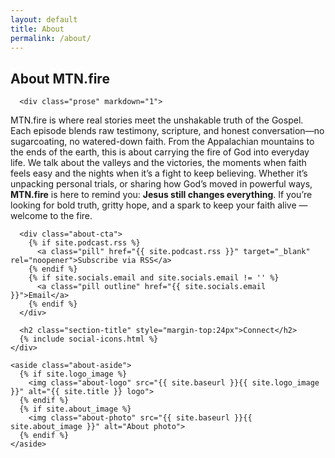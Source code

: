 ```yaml
---
layout: default
title: About
permalink: /about/
---
```


<section class="about">
  <div class="wrap about-wrap">
    <div class="about-main">
      <h1>About MTN.fire</h1>

      <div class="prose" markdown="1">
MTN.fire is where real stories meet the unshakable truth of the Gospel. Each episode blends raw testimony, scripture, and honest conversation—no sugarcoating, no watered-down faith. From the Appalachian mountains to the ends of the earth, this is about carrying the fire of God into everyday life. We talk about the valleys and the victories, the moments when faith feels easy and the nights when it’s a fight to keep believing. Whether it’s unpacking personal trials, or sharing how God’s moved in powerful ways, **MTN.fire** is here to remind you: **Jesus still changes everything**. If you’re looking for bold truth, gritty hope, and a spark to keep your faith alive — welcome to the fire.
      </div>

      <div class="about-cta">
        {% if site.podcast.rss %}
          <a class="pill" href="{{ site.podcast.rss }}" target="_blank" rel="noopener">Subscribe via RSS</a>
        {% endif %}
        {% if site.socials.email and site.socials.email != '' %}
          <a class="pill outline" href="{{ site.socials.email }}">Email</a>
        {% endif %}
      </div>

      <h2 class="section-title" style="margin-top:24px">Connect</h2>
      {% include social-icons.html %}
    </div>

    <aside class="about-aside">
      {% if site.logo_image %}
        <img class="about-logo" src="{{ site.baseurl }}{{ site.logo_image }}" alt="{{ site.title }} logo">
      {% endif %}
      {% if site.about_image %}
        <img class="about-photo" src="{{ site.baseurl }}{{ site.about_image }}" alt="About photo">
      {% endif %}
    </aside>
  </div>
</section>
